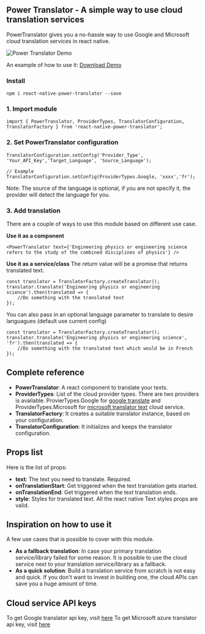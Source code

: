 ## Power Translator - A simple way to use cloud translation services
PowerTranslator gives you a no-hassle way to use Google and Microsoft cloud translation services in react native.

![Power Translator Demo](https://github.com/danialkalbasi/react-native-power-translator/blob/master/power-translator-demo.gif)

An example of how to use it: [Download Demo](https://gist.github.com/danialkalbasi/350d960a6d28016a3331f6a9c7baefa4)

### Install
```
npm i react-native-power-translator --save
```
### 1. Import module
```
import { PowerTranslator, ProviderTypes, TranslatorConfiguration, TranslatorFactory } from 'react-native-power-translator';
```

### 2. Set PowerTranslator configuration
```
TranslatorConfiguration.setConfig('Provider_Type', 'Your_API_Key','Target_Language', 'Source_Language');

// Example
TranslatorConfiguration.setConfig(ProviderTypes.Google, 'xxxx','fr');
```
Note: The source of the language is optional, if you are not specify it, the provider will detect the language for you.

### 3. Add translation
There are a couple of ways to use this module based on different use case.

**Use it as a component**
```
<PowerTranslator text={'Engineering physics or engineering science refers to the study of the combined disciplines of physics'} />
```

**Use it as a service/class**
The return value will be a promise that returns translated text.
```
const translator = TranslatorFactory.createTranslator();
translator.translate('Engineering physics or engineering science').then(translated => {
    //Do something with the translated text
});
```
You can also pass in an optional language parameter to translate to desire languagues (default use current config)
```
const translator = TranslatorFactory.createTranslator();
translator.translate('Engineering physics or engineering science', 'fr').then(translated => {
    //Do something with the translated text which would be in French
});
```

## Complete reference
* **PowerTranslator**: A react component to translate your texts.
* **ProviderTypes**: List of the cloud provider types. There are two providers is available. ProvierTypes.Google for [google translate](https://cloud.google.com/translate/docs/) and ProviderTypes.Microsoft for [microsoft translator text](https://azure.microsoft.com/en-us/services/cognitive-services/translator-text-api/) cloud service.
* **TranslatorFactory**: It creates a suitable translator instance, based on your configuration.
* **TranslatorConfiguration**: It initializes and keeps the translator configuration.

## Props list
Here is the list of props: 
* **text**: The text you need to translate. Required.
* **onTranslationStart**: Get triggered when the text translation gets started.
* **onTranslationEnd**: Get triggered when the text translation ends.
* **style**: Styles for translated text. All the react native Text styles props are valid.

## Inspiration on how to use it
A few use cases that is possible to cover with this module.
* **As a fallback translation**: In case your primary translation service/library failed for some reason. It is possible to use the cloud service next to your translation service/library as a fallback.
* **As a quick solution**: Build a translation service from scratch is not easy and quick. If you don't want to invest in building one, the cloud APIs can save you a huge amount of time.

## Cloud service API keys
To get Google translator api key, visit [here](https://cloud.google.com/translate/docs/getting-started)
To get Microsoft azure translator api key, visit [here](https://www.microsoft.com/en-us/translator/getstarted.aspx)
